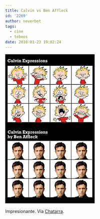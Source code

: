 ```yaml
---
title: Calvin vs Ben Affleck
id: '2269'
author: neverbot
tags:
  - cine
  - tebeos
date: 2010-01-23 19:02:24
---
```


![201001231901.jpg](./calvin-vs-ben-affleck/201001231901.jpg)

Impresionante. Vía [Chatarra](http://circuitry.tumblr.com/post/334344491).
